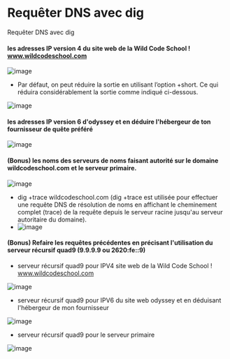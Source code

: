 # Requêter DNS avec dig
Requêter DNS avec dig

#### les adresses IP version 4 du site web de la Wild Code School ! www.wildcodeschool.com

![image](https://github.com/manmaryem/dns/assets/137881827/56380df3-f015-4069-92de-76e0269d4807)
- Par défaut, on peut réduire la sortie en utilisant l’option +short. Ce qui réduira considérablement la sortie comme indiqué ci-dessous.
  
 ![image](https://github.com/manmaryem/dns/assets/137881827/9d66d97f-b1bf-414b-bf62-6cf63bd479b0)
 
#### les adresses IP version 6 d'odyssey et en déduire l'hébergeur de ton fournisseur de quête préféré
![image](https://github.com/manmaryem/dns/assets/137881827/2d4f4f23-4c6f-488a-901b-6a6528d7a33e)

#### (Bonus) les noms des serveurs de noms faisant autorité sur le domaine wildcodeschool.com et le serveur primaire.

![image](https://github.com/manmaryem/dns/assets/137881827/7831c6dd-7b7d-4a1e-96c2-ed6315e60108)

- dig +trace wildcodeschool.com (dig +trace est utilisée pour effectuer une requête DNS de résolution de noms en affichant le cheminement complet (trace) de la requête depuis le serveur racine jusqu'au serveur autoritaire du domaine).
- 
  ![image](https://github.com/manmaryem/dns/assets/137881827/f530885d-e75d-4b15-9a59-ea24f0b83cd7)

#### (Bonus) Refaire les requêtes précédentes en précisant l'utilisation du serveur récursif quad9 (9.9.9.9 ou 2620:fe::9)
 - serveur récursif quad9 pour IPV4 site web de la Wild Code School ! www.wildcodeschool.com

![image](https://github.com/manmaryem/dns/assets/137881827/ab2a3f75-d07d-40fa-8175-d20d4368b799)

- serveur récursif quad9 pour IPV6 du site web odyssey et en déduisant l'hébergeur de mon fournisseur

![image](https://github.com/manmaryem/dns/assets/137881827/4362123a-8a00-4104-a26b-ad539cea859b)

- serveur récursif quad9 pour le serveur primaire

![image](https://github.com/manmaryem/dns/assets/137881827/0bcde519-dd79-439b-930b-1012408c3b7d)




